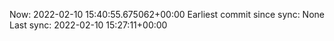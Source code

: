 Now: 2022-02-10 15:40:55.675062+00:00 Earliest commit since sync: None Last sync: 2022-02-10 15:27:11+00:00
